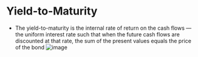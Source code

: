 # Yield-to-Maturity
- The yield-to-maturity is the internal rate of return on the cash flows — the uniform interest rate such that when the future cash flows are discounted at that rate, the sum of the present values equals the price of the bond
![image](https://user-images.githubusercontent.com/85560091/138516855-dddb8cca-5939-4105-bd72-54c3129956c5.png)
